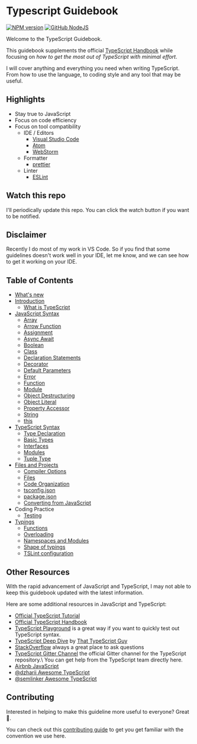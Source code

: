# Typescript Guidebook

[![NPM version][npm-image]][npm-url]
[![GitHub NodeJS][github-nodejs]][github-action-url]

Welcome to the TypeScript Guidebook.

This guidebook supplements the official [TypeScript Handbook] while focusing on *how to get the most out of TypeScript with minimal effort*.

I will cover anything and everything you need when writing TypeScript.
From how to use the language, to coding style and any tool that may be useful.

## Highlights

- Stay true to JavaScript
- Focus on code efficiency
- Focus on tool compatibility
  - IDE / Editors
    - [Visual Studio Code](https://github.com/Microsoft/vscode)
    - [Atom](https://atom.io/)
    - [WebStorm](https://www.jetbrains.com/webstorm/)
  - Formatter
    - [prettier](https://prettier.io/)
  - Linter
    - [ESLint](https://eslint.org/)

## Watch this repo

I'll periodically update this repo.
You can click the watch button if you want to be notified.

## Disclaimer

Recently I do most of my work in VS Code.
So if you find that some guidelines doesn't work well in your IDE,
let me know, and we can see how to get it working on your IDE.

## Table of Contents

- [What's new](/docs/pages/00-updates/README.md)
- [Introduction](/docs/pages/01-introduction/README.md)
  - [What is TypeScript](/docs/pages/01-introduction/what-is-typescript.md)
- [JavaScript Syntax](/docs/pages/02-javascript-syntax/README.md)
  - [Array](/docs/pages/02-javascript-syntax/array.md)
  - [Arrow Function](/docs/pages/02-javascript-syntax/arrow-function.md)
  - [Assignment](/docs/pages/02-javascript-syntax/assignment.md)
  - [Async Await](/docs/pages/02-javascript-syntax/async-await.md)
  - [Boolean](/docs/pages/02-javascript-syntax/boolean.md)
  - [Class](/docs/pages/02-javascript-syntax/class.md)
  - [Declaration Statements](/docs/pages/02-javascript-syntax/declaration-statements.md)
  - [Decorator](/docs/pages/02-javascript-syntax/decorator.md)
  - [Default Parameters](/docs/pages/02-javascript-syntax/default-parameters.md)
  - [Error](/docs/pages/02-javascript-syntax/error.md)
  - [Function](/docs/pages/02-javascript-syntax/function.md)
  - [Module](/docs/pages/02-javascript-syntax/module.md)
  - [Object Destructuring](/docs/pages/02-javascript-syntax/object-destructuring.md)
  - [Object Literal](/docs/pages/02-javascript-syntax/object-literal.md)
  - [Property Accessor](/docs/pages/02-javascript-syntax/property-accessor.md)
  - [String](/docs/pages/02-javascript-syntax/string.md)
  - [this](/docs/pages/02-javascript-syntax/this.md)
- [TypeScript Syntax](/docs/pages/04-typescript-syntax/README.md)
  - [Type Declaration](/docs/pages/04-typescript-syntax/type-declaration.md)
  - [Basic Types](/docs/pages/04-typescript-syntax/basic-types.md)
  - [Interfaces](/docs/pages/04-typescript-syntax/interfaces.md)
  - [Modules](/docs/pages/04-typescript-syntax/modules.md)
  - [Tuple Type](/docs/pages/04-typescript-syntax/tuple-type.md)
- [Files and Projects](/docs/pages/07-files-and-projects/README.md)
  - [Compiler Options](/docs/pages/07-files-and-projects/compiler-options.md)
  - [Files](/docs/pages/07-files-and-projects/file-types.md)
  - [Code Organization](/docs/pages/07-files-and-projects/code-organization.md)
  - [tsconfig.json](/docs/pages/07-files-and-projects/tsconfig.md)
  - [package.json](/docs/pages/07-files-and-projects/package.json.md)
  - [Converting from JavaScript](/docs/pages/07-files-and-projects/converting-from-javascript.md)
- Coding Practice
  - [Testing](/docs/pages/08-testing/testing.md)
- [Typings](/docs/pages/typings/README.md)
  - [Functions](/docs/pages/typings/functions.md)
  - [Overloading](/docs/pages/typings/overloading.md)
  - [Namespaces and Modules](/docs/pages/typings/namespaces-and-modules.md)
  - [Shape of typings](/docs/pages/typings/shape-of-typings.md)
  - [TSLint configuration](/docs/pages/typings/tslint.md)

## Other Resources

With the rapid advancement of JavaScript and TypeScript,
I may not able to keep this guidebook updated with the latest information.

Here are some additional resources in JavaScript and TypeScript:

- [Official TypeScript Tutorial](http://www.typescriptlang.org/docs/tutorial.html)
- [Official TypeScript Handbook](http://www.typescriptlang.org/docs/handbook/basic-types.html)
- [TypeScript Playground](https://www.typescriptlang.org/play/index.html) is a great way if you want to quickly test out TypeScript syntax.
- [TypeScript Deep Dive](https://basarat.gitbooks.io/typescript/) by [That TypeScript Guy](https://twitter.com/basarat)
- [StackOverflow](https://stackoverflow.com/questions/tagged/typescript) always a great place to ask questions
- [TypeScript Gitter Channel](https://gitter.im/Microsoft/TypeScript) the official Gitter channel for the TypeScript repository.\\
  You can get help from the TypeScript team directly here.
- [Airbnb JavaScript](https://github.com/airbnb/javascript)
- [@dzharii Awesome TypeScript](https://github.com/dzharii/awesome-typescript)
- [@semlinker Awesome TypeScript](https://github.com/semlinker/awesome-typescript)

## Contributing

Interested in helping to make this guideline more useful to everyone? Great 🌷.

You can check out this [contributing guide](/CONTRIBUTING.md) to get you get familiar with the convention we use here.

[npm-image]: https://img.shields.io/npm/v/typescript-style.svg?style=flat
[npm-url]: https://npmjs.org/package/typescript-style
[github-nodejs]: https://github.com/unional/typescript-guidebook/workflows/ci/badge.svg
[github-action-url]: https://github.com/unional/typescript-guidebook/actions
[TypeScript Handbook]: http://www.typescriptlang.org/docs/handbook/basic-types.html
